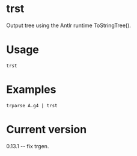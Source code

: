 # trst

Output tree using the Antlr runtime ToStringTree().

# Usage

    trst

# Examples

    trparse A.g4 | trst

# Current version

0.13.1 -- fix trgen.
